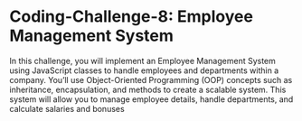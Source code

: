 # Coding-Challenge-8: Employee Management System
 In this challenge, you will implement an Employee Management System using JavaScript classes to handle employees and departments within a company. You’ll use Object-Oriented Programming (OOP) concepts such as inheritance, encapsulation, and methods to create a scalable system. This system will allow you to manage employee details, handle departments, and calculate salaries and bonuses